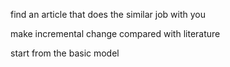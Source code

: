 find an article that does the similar job with you 

make incremental change compared with literature 

start from the basic model 
